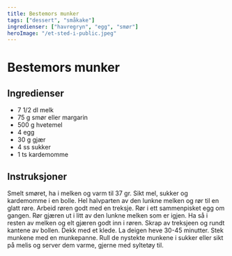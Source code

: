 ```yaml
---
title: Bestemors munker
tags: ["dessert", "småkake"]
ingredienser: ["havregryn", "egg", "smør"]
heroImage: "/et-sted-i-public.jpeg"
---
```


# Bestemors munker

## Ingredienser

- 7 1/2 dl melk
- 75 g smør eller margarin
- 500 g hvetemel
- 4 egg
- 30 g gjær
- 4 ss sukker
- 1 ts kardemomme

## Instruksjoner

Smelt smøret, ha i melken og varm til 37 gr. Sikt mel, sukker og kardemomme i en bolle. Hel halvparten av den lunkne melken og rør til en glatt røre. Arbeid røren godt med en treksje. Rør i ett sammenpisket egg om gangen. Rør gjæren ut i litt av den lunkne melken som er igjen. Ha så i resten av melken og elt gjæren godt inn i røren. Skrap av treksjeen og rundt kantene av bollen. Dekk med et klede. La deigen heve 30-45 minutter. Stek munkene med en munkepanne. Rull de nystekte munkene i sukker eller sikt på melis og server dem varme, gjerne med syltetøy til.
